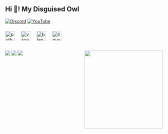 
<h2 align="left">Hi 👋! My Disguised Owl</h2>

[![Discord](https://img.shields.io/badge/Discord-%237289DA.svg?logo=discord&logoColor=white)](https://discord.gg/disguised.owl) [![YouTube](https://img.shields.io/badge/YouTube-%23FF0000.svg?logo=YouTube&logoColor=white)](https://youtube.com/@DisguisedOwl) 


###

<div align="left">
  <img src="https://cdn.jsdelivr.net/gh/devicons/devicon/icons/python/python-original.svg" height="30" alt="python logo"  />
  <img width="12" />
  <img src="https://skillicons.dev/icons?i=vscode" height="30" alt="vscode logo"  />
  <img width="12" />
  <img src="https://cdn.jsdelivr.net/gh/devicons/devicon/icons/blender/blender-original.svg" height="30" alt="blender logo"  />
  <img width="12" />
  <img src="https://cdn.jsdelivr.net/gh/devicons/devicon/icons/linux/linux-original.svg" height="30" alt="linux logo"  />
</div>

##

<img align="right" height="250" width="250" src="https://github.com/user-attachments/assets/9e9bc27f-5829-4287-8579-a8c9cec652d5"/>

![](https://github-readme-stats.vercel.app/api?username=DisguisedOwI&theme=catppuccin_mocha&hide_border=false&include_all_commits=false&count_private=false)
![](https://github-readme-streak-stats.herokuapp.com/?user=DisguisedOwI&theme=catppuccin_mocha&hide_border=false)
![](https://github-readme-stats.vercel.app/api/top-langs/?username=DisguisedOwI&theme=catppuccin_mocha&hide_border=false&include_all_commits=false&count_private=false&layout=compact)
